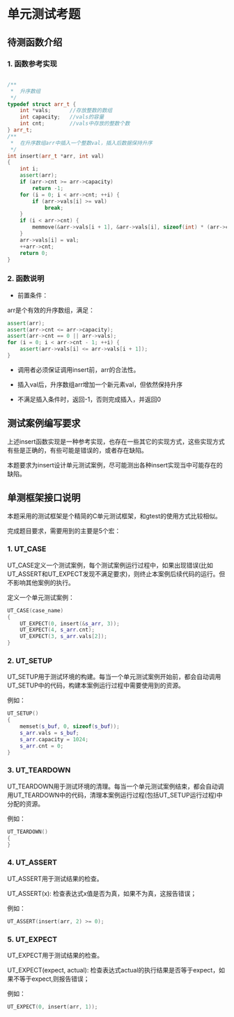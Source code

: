 # 单元测试考题

## 待测函数介绍

### 1. 函数参考实现
```cpp

/**
 *  升序数组
 */
typedef struct arr_t {
    int *vals;      //存放整数的数组
    int capacity;   //vals的容量
    int cnt;        //vals中存放的整数个数
} arr_t;
/**
 *  在升序数组arr中插入一个整数val，插入后数据保持升序
 */
int insert(arr_t *arr, int val)
{
    int i;
    assert(arr);
    if (arr->cnt >= arr->capacity)
        return -1;
    for (i = 0; i < arr->cnt; ++i) {
        if (arr->vals[i] >= val)
            break;
    }
    if (i < arr->cnt) {
        memmove(&arr->vals[i + 1], &arr->vals[i], sizeof(int) * (arr->cnt - i));
    }
    arr->vals[i] = val;
    ++arr->cnt; 
    return 0;
}
```

### 2. 函数说明

* 前置条件：

 arr是个有效的升序数组，满足：

```cpp
assert(arr);
assert(arr->cnt <= arr->capacity);
assert(arr->cnt == 0 || arr->vals);
for (i = 0; i < arr->cnt - 1; ++i) {
    assert(arr->vals[i] <= arr->vals[i + 1]);
}
```

* 调用者必须保证调用insert前，arr的合法性。

* 插入val后，升序数组arr增加一个新元素val，但依然保持升序

* 不满足插入条件时，返回-1，否则完成插入，并返回0

## 测试案例编写要求

上述insert函数实现是一种参考实现，也存在一些其它的实现方式，这些实现方式有些是正确的，有些可能是错误的，或者存在缺陷。

本题要求为insert设计单元测试案例，尽可能测出各种insert实现当中可能存在的缺陷。

## 单测框架接口说明

本题采用的测试框架是个精简的C单元测试框架，和gtest的使用方式比较相似。

完成题目要求，需要用到的主要是5个宏：

### 1. UT_CASE

UT_CASE定义一个测试案例，每个测试案例运行过程中，如果出现错误(比如UT_ASSERT和UT_EXPECT发现不满足要求)，则终止本案例后续代码的运行。但不影响其他案例的执行。

定义一个单元测试案例：

```cpp
UT_CASE(case_name)
{
    UT_EXPECT(0, insert(&s_arr, 3));
    UT_EXPECT(4, s_arr.cnt);
    UT_EXPECT(3, s_arr.vals[2]);
}
```

### 2. UT_SETUP

UT_SETUP用于测试环境的构建。每当一个单元测试案例开始前，都会自动调用UT_SETUP中的代码，构建本案例运行过程中需要使用到的资源。

例如：

```cpp
UT_SETUP()
{
    memset(s_buf, 0, sizeof(s_buf));
    s_arr.vals = s_buf;
    s_arr.capacity = 1024;
    s_arr.cnt = 0;
}

```
### 3. UT_TEARDOWN

UT_TEARDOWN用于测试环境的清理。每当一个单元测试案例结束，都会自动调用UT_TEARDOWN中的代码，清理本案例运行过程(包括UT_SETUP运行过程)中分配的资源。

例如：

```cpp
UT_TEARDOWN()
{
}
```

### 4. UT_ASSERT

UT_ASSERT用于测试结果的检查。

UT_ASSERT(x): 检查表达式x值是否为真，如果不为真，这报告错误；

例如：

```cpp
UT_ASSERT(insert(arr, 2) >= 0);
```

### 5. UT_EXPECT

UT_EXPECT用于测试结果的检查。

UT_EXPECT(expect, actual): 检查表达式actual的执行结果是否等于expect，如果不等于expect,则报告错误；

例如：

```cpp
UT_EXPECT(0, insert(arr, 1));
```
